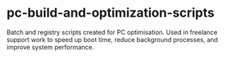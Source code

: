 # pc-build-and-optimization-scripts
Batch and registry scripts created for PC optimisation. Used in freelance support work to speed up boot time, reduce background processes, and improve system performance.
